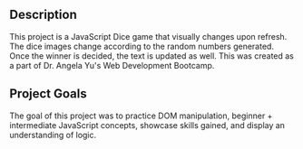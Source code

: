 ## Description

This project is a JavaScript Dice game that visually changes upon refresh. The dice images change according to the random numbers generated. Once the winner is decided, the text is updated as well. This was created as a part of Dr. Angela Yu's Web Development Bootcamp.

## Project Goals

The goal of this project was to practice DOM manipulation, beginner + intermediate JavaScript concepts, showcase skills gained, and display an understanding of logic.
